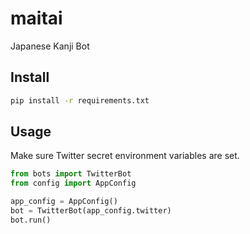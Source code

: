 # maitai
Japanese Kanji Bot

## Install

```bash
pip install -r requirements.txt
```

## Usage

Make sure Twitter secret environment variables are set.

```python
from bots import TwitterBot
from config import AppConfig

app_config = AppConfig()
bot = TwitterBot(app_config.twitter)
bot.run()
```
